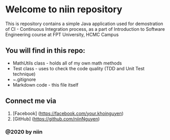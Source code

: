 # Welcome to niin repository
This is repository contains a simple Java application used for demostration of CI - Continuous Integration process, as a part of Introduction to Software Engineering course at FPT University, HCMC Campus

## You will find in this repo:
* MathUtils class - holds all of my own math methods
* Test class - uses to check the code quality (TDD and Unit Test technique)
* ~.gitignore
* Markdown code - this file itself 

## Connect me via
1. [Facebook] (https://facebook.com/your.khoinguyen)
2. [GitHub] (https://github.com/niinNguyen)

### @2020 by niin
